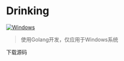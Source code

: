 # Drinking

[![Windows](https://github.com/winstonkenny/drinking/actions/workflows/windows.yml/badge.svg)](https://github.com/winstonkenny/drinking/actions/workflows/windows.yml)

> 使用Golang开发，仅应用于Windows系统

下载源码